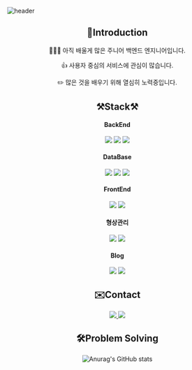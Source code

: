 ![header](https://capsule-render.vercel.app/api?type=slice&color=auto&height=200&section=header&text=Hi,%20There😊&fontSize=40&desc=I'm%20SeunWoo&descSize=30&rotate=13&fontAlign=72&fontAlignY=21&descAlign=77&descAlignY=41&animation=twinkling)

<div align=center>
  
**👋Introduction** 
---
🧑🏻‍💻 아직 배울게 많은 주니어 백엔드 엔지니어입니다.

👍 사용자 중심의 서비스에 관심이 많습니다.

✏️ 많은 것을 배우기 위해 열심히 노력중입니다.

**⚒️Stack⚒️** 
---
<div>
  <h4>BackEnd</h4>
  <img onclick="https://www.oracle.com/kr/java/technologies/downloads/#java11" src="https://img.shields.io/badge/JAVA-007396?style=flat-square&logo=java&logoColor=white">
  <img src="https://img.shields.io/badge/Android-3DDC84?style=flat-square&logo=Android&logoColor=white"/>
  <img src="https://img.shields.io/badge/Spring boot-6DB33F?style=flat-square&logo=Spring boot&logoColor=white"/>
</div>
  
<div>
  <h4>DataBase</h4>
  <img src="https://img.shields.io/badge/oracle-F80000?style=flat-square&logo=oracle&logoColor=white">
  <img src="https://img.shields.io/badge/mysql-4479A1?style=flat-square&logo=mysql&logoColor=white">
  <img src="https://img.shields.io/badge/mariaDB-003545?style=flat-square&logo=mariaDB&logoColor=white">
</div>

<div>
  <h4>FrontEnd</h4>
  <img src="https://img.shields.io/badge/javascript-F7DF1E?style=flat-square&logo=javascript&logoColor=black">
  <img src="https://img.shields.io/badge/jquery-0769AD?style=flat-square&logo=jquery&logoColor=white">
</div>

<div>
  <h4>형상관리</h4>
  <img src="https://img.shields.io/badge/github-181717?style=flat-square&logo=github&logoColor=white">
  <img src="https://img.shields.io/badge/gitlab-FC6D26?style=flat-square&logo=gitlab&logoColor=white">
</div>
  
<div>
  <h4>Blog</h4>
  <img src="https://img.shields.io/badge/hugo-FF4088?style=flat-square&logo=hugo&logoColor=white">
  <img src="https://img.shields.io/badge/go-00ADD8?style=flat-square&logo=go&logoColor=white">
</div>

**✉️Contact**  
---
<a href="mailto:csw980928@gmail.com">
  <img src="https://img.shields.io/badge/Gmail-d14836?style=flat-square&logo=Gmail&logoColor=white&link=csw980928@gmail.com"/>
</a>
<a href="mailto:developer_seung_woo@naver.com">
  <img src="https://img.shields.io/badge/naver-03C75A?style=flat-square&logo=naver&logoColor=white&link=developer_seung_woo@naver.com"/>
</a>

**🛠️Problem Solving**
---
![Anurag's GitHub stats](https://github-readme-stats.vercel.app/api?username=ChoiSeungWoo98&show_icons=true&theme=radical)
</div>
